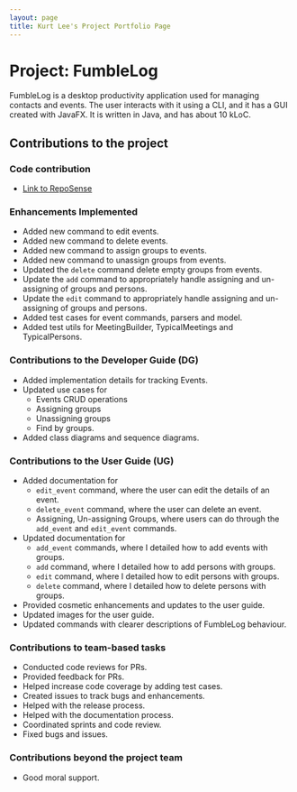 ```yaml
---
layout: page
title: Kurt Lee's Project Portfolio Page
---
```


# Project: FumbleLog

FumbleLog is a desktop productivity application used for managing contacts and events. The user interacts with it using a CLI, and it has a GUI created with JavaFX. It is written in Java, and has about 10 kLoC.

## Contributions to the project

### Code contribution
* [Link to RepoSense](https://nus-cs2103-ay2324s1.github.io/tp-dashboard/?search=kurtyjlee&breakdown=false&sort=groupTitle%20dsc&sortWithin=title&since=2023-09-22&timeframe=commit&mergegroup=&groupSelect=groupByRepos)

### Enhancements Implemented
* Added new command to edit events.
* Added new command to delete events.
* Added new command to assign groups to events.
* Added new command to unassign groups from events.
* Updated the `delete` command delete empty groups from events.
* Update the `add` command to appropriately handle assigning and un-assigning of groups and persons.
* Update the `edit` command to appropriately handle assigning and un-assigning of groups and persons.
* Added test cases for event commands, parsers and model.
* Added test utils for MeetingBuilder, TypicalMeetings and TypicalPersons.

### Contributions to the Developer Guide (DG)
* Added implementation details for tracking Events.
* Updated use cases for 
  * Events CRUD operations
  * Assigning groups
  * Unassigning groups
  * Find by groups.
* Added class diagrams and sequence diagrams.

### Contributions to the User Guide (UG)
* Added documentation for 
  * `edit_event` command, where the user can edit the details of an event.
  * `delete_event` command, where the user can delete an event.
  * Assigning, Un-assigning Groups, where users can do through the `add_event` and `edit_event` commands.
* Updated documentation for
  * `add_event` commands, where I detailed how to add events with groups.
  * `add` command, where I detailed how to add persons with groups.
  * `edit` command, where I detailed how to edit persons with groups.
  * `delete` command, where I detailed how to delete persons with groups.
* Provided cosmetic enhancements and updates to the user guide.
* Updated images for the user guide.
* Updated commands with clearer descriptions of FumbleLog behaviour.


### Contributions to team-based tasks
* Conducted code reviews for PRs.
* Provided feedback for PRs.
* Helped increase code coverage by adding test cases.
* Created issues to track bugs and enhancements.
* Helped with the release process.
* Helped with the documentation process.
* Coordinated sprints and code review.
* Fixed bugs and issues.

### Contributions beyond the project team
* Good moral support.
